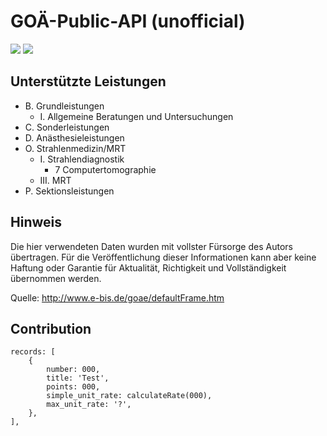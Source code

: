 # GOÄ-Public-API (unofficial)

<img src="https://flat.badgen.net/github/last-commit/nimpla/goae-open-api"> <img src="https://flat.badgen.net/david/dep/nimpla/goae-open-api">

## Unterstützte Leistungen

* B. Grundleistungen
    * I. Allgemeine Beratungen und Untersuchungen
* C. Sonderleistungen
* D. Anästhesieleistungen
* O. Strahlenmedizin/MRT
    * I. Strahlendiagnostik
        * 7 Computertomographie
    * III. MRT
* P. Sektionsleistungen

## Hinweis

Die hier verwendeten Daten wurden mit vollster Fürsorge des Autors übertragen. Für die Veröffentlichung dieser Informationen kann aber keine Haftung oder Garantie für Aktualität, Richtigkeit und Vollständigkeit übernommen werden.

Quelle: <a href="http://www.e-bis.de/goae/defaultFrame.htm">http://www.e-bis.de/goae/defaultFrame.htm<a>

## Contribution

    records: [
        {
            number: 000,
            title: 'Test',
            points: 000,
            simple_unit_rate: calculateRate(000),
            max_unit_rate: '?',
        },
    ],
